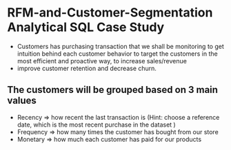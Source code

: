 # RFM-and-Customer-Segmentation Analytical SQL Case Study
- Customers has purchasing transaction that we shall be monitoring to get intuition behind each customer behavior to target the customers in the most efficient and proactive way, to increase sales/revenue 
- improve customer retention and decrease churn.

## The customers will be grouped based on 3 main values
* Recency => how recent the last transaction is (Hint: choose a reference date, which is
the most recent purchase in the dataset )
* Frequency => how many times the customer has bought from our store
*  Monetary => how much each customer has paid for our products
